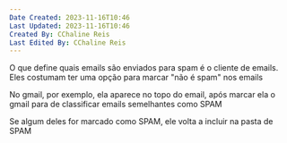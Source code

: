 ```yaml
---
Date Created: 2023-11-16T10:46
Last Updated: 2023-11-16T10:46
Created By: CChaline Reis
Last Edited By: CChaline Reis
---
```

O que define quais emails são enviados para spam é o cliente de emails. Eles costumam ter uma opção para marcar "não é spam" nos emails

  

No gmail, por exemplo, ela aparece no topo do email, após marcar ela o gmail para de classificar emails semelhantes como SPAM

  

Se algum deles for marcado como SPAM, ele volta a incluir na pasta de SPAM